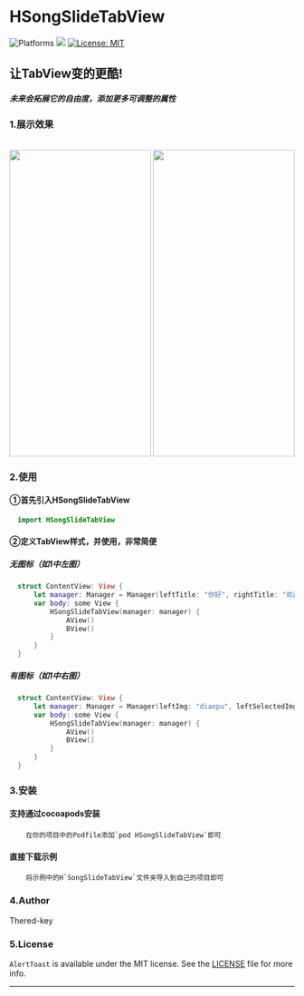 # HSongSlideTabView
<p align="leading">
    <img src="https://img.shields.io/badge/platform-iOS-blue.svg?style=flat" alt="Platforms" />
    <img src="https://img.shields.io/badge/Swift-5-orange.svg" />
    <a href="https://github.com/Thered-key/HSongSlideTabView/blob/main/LICENSE"><img src="http://img.shields.io/badge/license-MIT-blue.svg?style=flat" alt="License: MIT" /></a>
</p>

## 让TabView变的更酷!
##### 未来会拓展它的自由度，添加更多可调整的属性
### 1.展示效果
<br />
<div>
<img src="/DIsplayImage/noImgDisplay.gif" width = "250" height = "541" alt="" align=center />
<img src="/DIsplayImage/haveImgDisplay.gif" width = "250" height = "541" alt="" align=center />
<div />

### 2.使用
  
#### ①首先引入HSongSlideTabView
  ```swift
    import HSongSlideTabView
  ```
#### ②定义TabView样式，并使用，非常简便
##### 无图标（如1中左图）
  ```swift
    struct ContentView: View {
        let manager: Manager = Manager(leftTitle: "你好", rightTitle: "欢迎")
        var body: some View {
            HSongSlideTabView(manager: manager) {
                AView()
                BView()
            }
        }
    }
  ```
 ##### 有图标（如1中右图）
  ```swift
    struct ContentView: View {
        let manager: Manager = Manager(leftImg: "dianpu", leftSelectedImg: "dianpu-sed",leftTitle: "你好", rightImg: "yinliao", rightSelectedImg: "yinliao-sed",rightTitle: "欢迎")
        var body: some View {
            HSongSlideTabView(manager: manager) {
                AView()
                BView()
            }
        }
    }
  ```
  
  ### 3.安装
  
  #### 支持通过cocoapods安装
  
        在你的项目中的Podfile添加`pod HSongSlideTabView`即可
    
  #### 直接下载示例
        
        将示例中的H`SongSlideTabView`文件夹导入到自己的项目即可
  
  ### 4.Author

  Thered-key

  ### 5.License

  `AlertToast` is available under the MIT license. See the [LICENSE](LICENSE) file for more info.

  ---
  
